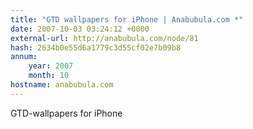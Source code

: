 ```yaml
---
title: "GTD wallpapers for iPhone | Anabubula.com *"
date: 2007-10-03 03:24:12 +0000
external-url: http://anabubula.com/node/81
hash: 2634b0e55d6a1779c3d55cf02e7b09b8
annum:
    year: 2007
    month: 10
hostname: anabubula.com
---
```


GTD-wallpapers for iPhone
